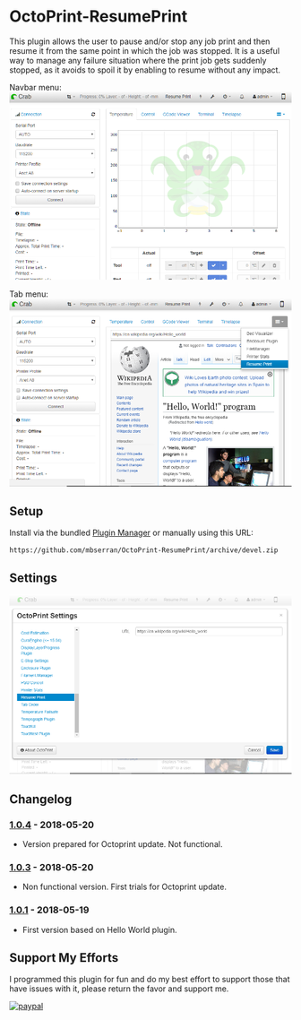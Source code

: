 # OctoPrint-ResumePrint

This plugin allows the user to pause and/or stop any job print and then resume it from the same point in which the job was stopped. It is a useful way to manage any failure situation where the print job gets suddenly stopped, as it avoids to spoil it by enabling to resume without any impact.

Navbar menu: ![screenshot](ResumePrint_Navbar.png) 

Tab menu: ![screenshot](ResumePrint_Tab.png)

## Setup

Install via the bundled [Plugin Manager](https://github.com/foosel/OctoPrint/wiki/Plugin:-Plugin-Manager)
or manually using this URL:

    https://github.com/mbserran/OctoPrint-ResumePrint/archive/devel.zip

## Settings

![screenshot](ResumePrint_Settings.png)

## Changelog

### [1.0.4] - 2018-05-20
- Version prepared for Octoprint update. Not functional.

### [1.0.3] - 2018-05-20
- Non functional version. First trials for Octoprint update.

### [1.0.1] - 2018-05-19
- First version based on Hello World plugin.

## Support My Efforts
I programmed this plugin for fun and do my best effort to support those that have issues with it, please return the favor and support me.

[![paypal](https://www.paypalobjects.com/en_US/i/btn/btn_donateCC_LG.gif)](https://paypal.me/mbserran)

[1.0.4]: https://github.com/mbserran/OctoPrint-ResumePrint/tree/1.0.4
[1.0.3]: https://github.com/mbserran/OctoPrint-ResumePrint/tree/1.0.3
[1.0.1]: https://github.com/mbserran/OctoPrint-ResumePrint/tree/1.0.1
